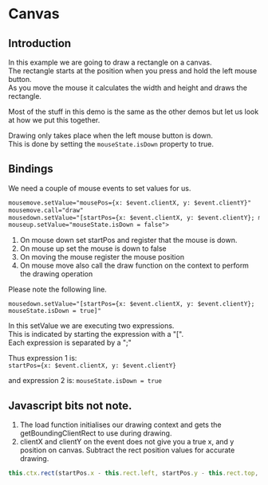 # Canvas

## Introduction

In this example we are going to draw a rectangle on a canvas.  
The rectangle starts at the position when you press and hold the left mouse button.  
As you move the mouse it calculates the width and height and draws the rectangle.

Most of the stuff in this demo is the same as the other demos but let us look at how we put this together.

Drawing only takes place when the left mouse button is down.  
This is done by setting the `mouseState.isDown` property to true.

## Bindings

We need a couple of mouse events to set values for us.

```html
mousemove.setValue="mousePos={x: $event.clientX, y: $event.clientY}"
mousemove.call="draw"
mousedown.setValue="[startPos={x: $event.clientX, y: $event.clientY}; mouseState.isDown = true]"
mouseup.setValue="mouseState.isDown = false">
```

1. On mouse down set startPos and register that the mouse is down.
1. On mouse up set the mouse is down to false
1. On moving the mouse register the mouse position
1. On mouse move also call the draw function on the context to perform the drawing operation

Please note the following line.

```
mousedown.setValue="[startPos={x: $event.clientX, y: $event.clientY}; mouseState.isDown = true]"
```

In this setValue we are executing two expressions.    
This is indicated by starting the expression with a "[".  
Each expression is separated by a ";"  

Thus expression 1 is:   
```startPos={x: $event.clientX, y: $event.clientY}```

and expression 2 is:
```mouseState.isDown = true```

## Javascript bits not note.

1. The load function initialises our drawing context and gets the getBoundingClientRect to use during drawing.
1. clientX and clientY on the event does not give you a true x, and y position on canvas. Subtract the rect position values for accurate drawing.

```js
this.ctx.rect(startPos.x - this.rect.left, startPos.y - this.rect.top, mousePos.x - startPos.x, mousePos.y - startPos.y);
```